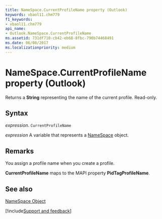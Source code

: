 ```yaml
---
title: NameSpace.CurrentProfileName property (Outlook)
keywords: vbaol11.chm779
f1_keywords:
- vbaol11.chm779
api_name:
- Outlook.NameSpace.CurrentProfileName
ms.assetid: 731df710-cb42-eb68-8fbc-790b74468491
ms.date: 06/08/2017
ms.localizationpriority: medium
---
```



# NameSpace.CurrentProfileName property (Outlook)

Returns a **String** representing the name of the current profile. Read-only.


## Syntax

_expression_. `CurrentProfileName`

_expression_ A variable that represents a [NameSpace](Outlook.NameSpace.md) object.


## Remarks

You assign a profile name when you create a profile. 

 **CurrentProfileName** maps to the MAPI property **PidTagProfileName**.


## See also


[NameSpace Object](Outlook.NameSpace.md)

[!include[Support and feedback](~/includes/feedback-boilerplate.md)]